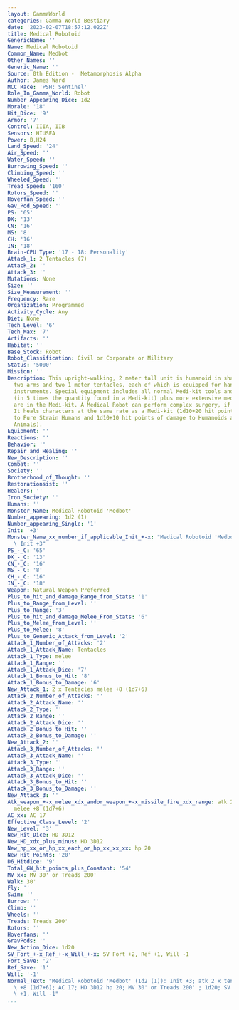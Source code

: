 ```yaml
---
layout: GammaWorld
categories: Gamma World Bestiary
date: '2023-02-07T18:57:12.022Z'
title: Medical Robotoid
GenericName: ''
Name: Medical Robotoid
Common_Name: Medbot
Other_Names: ''
Generic_Name: ''
Source: 0th Edition -  Metamorphosis Alpha
Author: James Ward
MCC Race: 'PSH: Sentinel'
Role_In_Gamma_World: Robot
Number_Appearing_Dice: 1d2
Morale: '18'
Hit_Dice: '9'
Armor: '7'
Control: IIIA, IIB
Sensors: HIUSFA
Power: B,H24
Land_Speed: '24'
Air_Speed: ''
Water_Speed: ''
Burrowing_Speed: ''
Climbing_Speed: ''
Wheeled_Speed: ''
Tread_Speed: '160'
Rotors_Speed: ''
Hoverfan_Speed: ''
Gav_Pod_Speed: ''
PS: '65'
DX: '13'
CN: '16'
MS: '8'
CH: '16'
IN: '18'
Brain-CPU Type: '17 - 18: Personality'
Attack_1: 2 Tentacles (7)
Attack_2: ''
Attack_3: ''
Mutations: None
Size: ''
Size_Measurement: ''
Frequency: Rare
Organization: Programmed
Activity_Cycle: Any
Diet: None
Tech_Level: '6'
Tech_Max: '7'
Artifacts: ''
Habitat: ''
Base_Stock: Robot
Robot_Classification: Civil or Corporate or Military
Status: '5000'
Mission: ''
Description: This upright-walking, 2 meter tall unit is humanoid in shape. It has
  two arms and two 1 meter tentacles, each of which is equipped for handling precision
  instruments. Special equipment includes all normal Medi-kit tools and materials
  (in 5 times the quantity found in a Medi-kit) plus more extensive medical labs than
  are in the Medi-kit. A Medical Robot can perform complex surgery, if necessary.
  It heals characters at the same rate as a Medi-kit (1d10+20 hit points of damage
  to Pure Strain Humans and 1d10+10 hit points of damage to Humanoids and Mutated
  Animals).
Equipment: ''
Reactions: ''
Behavior: ''
Repair_and_Healing: ''
New_Description: ''
Combat: ''
Society: ''
Brotherhood_of_Thought: ''
Restorationsist: ''
Healers: ''
Iron_Society: ''
Humans: ''
Monster_Name: Medical Robotoid 'Medbot'
Number_appearing: 1d2 (1)
Number_appearing_Single: '1'
Init: '+3'
Monster_Name_xx_number_if_applicable_Init_+-x: "Medical Robotoid 'Medbot' (1d2 (1)):\
  \ Init +3"
PS_-_C: '65'
DX_-_C: '13'
CN_-_C: '16'
MS_-_C: '8'
CH_-_C: '16'
IN_-_C: '18'
Weapon: Natural Weapon Preferred
Plus_to_hit_and_damage_Range_from_Stats: '1'
Plus_to_Range_from_Level: ''
Plus_to_Range: '3'
Plus_to_hit_and_damage_Melee_From_Stats: '6'
Plus_to_Melee_from_Level: ''
Plus_to_Melee: '8'
Plus_to_Generic_Attack_from_Level: '2'
Attack_1_Number_of_Attacks: '2'
Attack_1_Attack_Name: Tentacles
Attack_1_Type: melee
Attack_1_Range: ''
Attack_1_Attack_Dice: '7'
Attack_1_Bonus_to_Hit: '8'
Attack_1_Bonus_to_Damage: '6'
New_Attack_1: 2 x Tentacles melee +8 (1d7+6)
Attack_2_Number_of_Attacks: ''
Attack_2_Attack_Name: ''
Attack_2_Type: ''
Attack_2_Range: ''
Attack_2_Attack_Dice: ''
Attack_2_Bonus_to_Hit: ''
Attack_2_Bonus_to_Damage: ''
New_Attack_2: ''
Attack_3_Number_of_Attacks: ''
Attack_3_Attack_Name: ''
Attack_3_Type: ''
Attack_3_Range: ''
Attack_3_Attack_Dice: ''
Attack_3_Bonus_to_Hit: ''
Attack_3_Bonus_to_Damage: ''
New_Attack_3: ''
Atk_weapon_+-x_melee_xdx_andor_weapon_+-x_missile_fire_xdx_range: atk 2 x tentacles
  melee +8 (1d7+6)
AC_xx: AC 17
Effective_Class_Level: '2'
New_Level: '3'
New_Hit_Dice: HD 3D12
New_HD_xdx_plus_minus: HD 3D12
New_hp_xx_or_hp_xx_each_or_hp_xx_xx_xx: hp 20
New_Hit_Points: '20'
D6_Hitdice: '9'
Total_GW_hit_points_plus_Constant: '54'
MV_xx: MV 30' or Treads 200'
Walk: 30'
Fly: ''
Swim: ''
Burrow: ''
Climb: ''
Wheels: ''
Treads: Treads 200'
Rotors: ''
Hoverfans: ''
GravPods: ''
New_Action_Dice: 1d20
SV_Fort_+-x_Ref_+-x_Will_+-x: SV Fort +2, Ref +1, Will -1
Fort_Save: '2'
Ref_Save: '1'
Will: '-1'
Normal_Text: "Medical Robotoid 'Medbot' (1d2 (1)): Init +3; atk 2 x tentacles melee\
  \ +8 (1d7+6); AC 17; HD 3D12 hp 20; MV 30' or Treads 200' ; 1d20; SV Fort +2, Ref\
  \ +1, Will -1"
...
```

